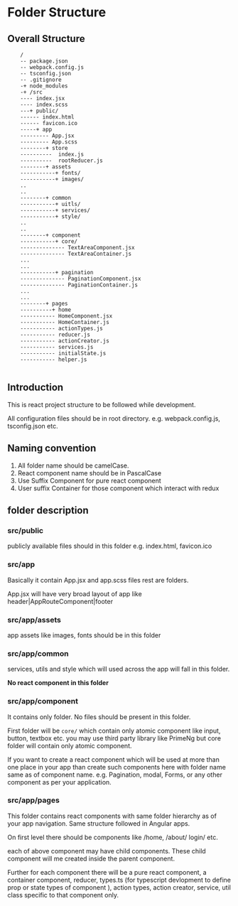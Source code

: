 # Folder Structure

## Overall Structure

```
    /
    -- package.json
    -- webpack.config.js
    -- tsconfig.json
    -- .gitignore
    -+ node_modules
    -+ /src
    ---- index.jsx
    ---- index.scss
    ---+ public/
    ------ index.html
    ------ favicon.ico
    -----+ app
    --------- App.jsx
    --------- App.scss
    --------+ store
    ----------  index.js
    ----------  rootReducer.js
    --------+ assets
    -----------+ fonts/
    -----------+ images/
    ..
    ..
    --------+ common
    -----------+ uitls/
    -----------+ services/
    -----------+ style/
    ..
    ..
    --------+ component
    -----------+ core/
    -------------- TextAreaComponent.jsx
    -------------- TextAreaContainer.js
    ...
    ...
    -----------+ pagination
    -------------- PaginationComponent.jsx
    -------------- PaginationContainer.js
    ...
    ...
    --------+ pages
    ----------+ home
    ----------- HomeComponent.jsx
    ----------- HomeContainer.js
    ----------- actionTypes.js
    ----------- reducer.js
    ----------- actionCreator.js
    ----------- services.js
    ----------- initialState.js
    ----------- helper.js


```

## Introduction

This is react project structure to be followed while development.

All configuration files should be in root directory. e.g. webpack.config.js, tsconfig.json etc.

## Naming convention

1. All folder name should be camelCase.
2. React component name should be in PascalCase
3. Use Suffix Component for pure react component
4. User suffix Container for those component which interact with redux

## folder description

### src/public
publicly available files should in this folder
e.g. index.html, favicon.ico


### src/app
Basically it contain App.jsx and app.scss files
rest are folders.

App.jsx will have very broad layout of app like  header|AppRouteComponent|footer

### src/app/assets
app assets like images, fonts should be in this folder

### src/app/common 
services, utils and style which will used across the app will fall in this folder.

**No react component in this folder**

### src/app/component
It contains only folder. No files should be present in this folder.

First folder will be ` core/ ` which contain only atomic component like input, button, textbox etc.
you may use third party library like PrimeNg but core folder will contain only atomic component.

If you want to create a react component which will be used at more than one place in your app than create such components here with folder name same as of component name.
e.g. Pagination, modal, Forms, or any other component as per your application. 

### src/app/pages
This folder contains react components with same folder hierarchy as of your app navigation. Same structure followed in Angular apps.

On first level there should be components like /home, /about/ login/ etc.

each of above component may have child components. These child component will me created inside the parent component.

Further for each component there will be a pure react component, a container component, reducer, types.ts (for typescript devlopment to define prop or state types of component ), action types, action creator, service, util class specific to that component only.
